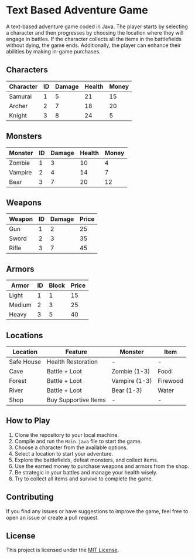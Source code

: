 # Text Based Adventure Game

A text-based adventure game coded in Java. The player starts by selecting a character and then progresses by choosing the location where they will engage in battles. If the character collects all the items in the battlefields without dying, the game ends. Additionally, the player can enhance their abilities by making in-game purchases.

## Characters

| Character | ID | Damage | Health | Money |
|-----------|----|--------|--------|-------|
| Samurai   | 1  | 5      | 21     | 15    |
| Archer    | 2  | 7      | 18     | 20    |
| Knight    | 3  | 8      | 24     | 5     |

## Monsters

| Monster  | ID | Damage | Health | Money |
|----------|----|--------|--------|-------|
| Zombie   | 1  | 3      | 10     | 4     |
| Vampire  | 2  | 4      | 14     | 7     |
| Bear     | 3  | 7      | 20     | 12    |

## Weapons

| Weapon   | ID | Damage | Price |
|----------|----|--------|-------|
| Gun   | 1  | 2      | 25    |
| Sword    | 2  | 3      | 35    |
| Rifle    | 3  | 7      | 45    |

## Armors

| Armor    | ID | Block  | Price |
|----------|----|--------|-------|
| Light    | 1  | 1      | 15    |
| Medium   | 2  | 3      | 25    |
| Heavy    | 3  | 5      | 40    |

## Locations

| Location    | Feature                              | Monster          | Item      |
|-------------|--------------------------------------|------------------|-----------|
| Safe House  | Health Restoration                   | -                | -         |
| Cave        | Battle + Loot                        | Zombie (1-3)     | Food      |
| Forest      | Battle + Loot                        | Vampire (1-3)    | Firewood  |
| River       | Battle + Loot                        | Bear (1-3)       | Water     |
| Shop        | Buy Supportive Items                 | -                | -         |

## How to Play

1. Clone the repository to your local machine.
2. Compile and run the `Main.java` file to start the game.
3. Choose a character from the available options.
4. Select a location to start your adventure.
5. Explore the battlefields, defeat monsters, and collect items.
6. Use the earned money to purchase weapons and armors from the shop.
7. Be strategic in your battles and manage your health wisely.
8. Try to collect all items and survive to complete the game.

## Contributing

If you find any issues or have suggestions to improve the game, feel free to open an issue or create a pull request.

## License

This project is licensed under the [MIT License](LICENSE).

